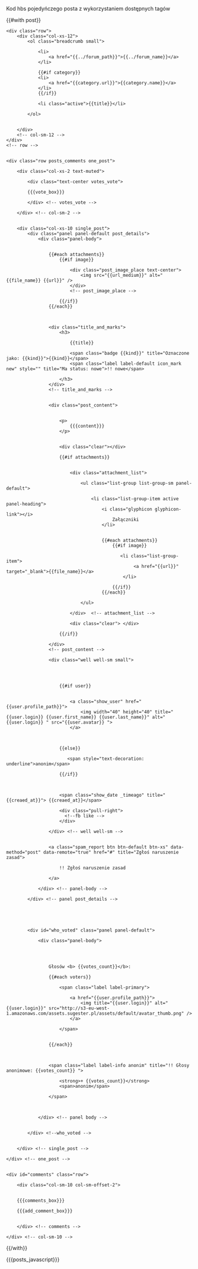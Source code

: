 Kod hbs pojedyńczego posta z wykorzystaniem dostępnych tagów

{{#with post}}


    <div class="row">
        <div class="col-xs-12">
            <ol class="breadcrumb small">
            
                <li>
                    <a href="{{../forum_path}}">{{../forum_name}}</a>
                </li>

                {{#if category}}
                <li>
                    <a href="{{category.url}}">{{category.name}}</a>
                </li>
                {{/if}}

                <li class="active">{{title}}</li>

            </ol>


        </div>
        <!-- col-sm-12 -->
    </div>
    <!-- row -->


    <div class="row posts_comments one_post">

        <div class="col-xs-2 text-muted">
            
            <div class="text-center votes_vote">

            {{{vote_box}}}

            </div> <!-- votes_vote -->

        </div> <!-- col-sm-2 -->


        <div class="col-xs-10 single_post">
            <div class="panel panel-default post_details">
                <div class="panel-body">


                    {{#each attachments}}
                        {{#if image}}

                            <div class="post_image_place text-center">
                                <img src="{{url_medium}}" alt="{{file_name}} {{url}}" />
                            </div>
                            <!-- post_image_place -->              

                        {{/if}}
                    {{/each}}                



                    <div class="title_and_marks">
                        <h3>

                            {{title}}

                            <span class="badge {{kind}}" title="Oznaczone jako: {{kind}}">{{kind}}</span> 
                            <span class="label label-default icon_mark new" style="" title="Ma status: nowe">!! nowe</span>

                        </h3>
                    </div>
                    <!-- title_and_marks -->


                    <div class="post_content">
   

                        <p>
                            {{{content}}}
                        </p>   


                        <div class="clear"></div>

                        {{#if attachments}}


                            <div class="attachment_list">

                                <ul class="list-group list-group-sm panel-default">

                                    <li class="list-group-item active panel-heading">
                                        <i class="glyphicon glyphicon-link"></i> 
                                            Załączniki
                                        </li>


                                        {{#each attachments}}
                                            {{#if image}}

                                               <li class="list-group-item">
                                                    <a href="{{url}}" target="_blank">{{file_name}}</a>
                                                </li>           

                                            {{/if}}
                                        {{/each}}  
     
                                </ul>

                            </div>  <!-- attachment_list -->

                            <div class="clear"> </div>

                        {{/if}}                         

                    </div>
                    <!-- post_content -->

                    <div class="well well-sm small">




                        {{#if user}}


                            <a class="show_user" href="{{user.profile_path}}">
                                <img width="40" height="40" title="{{user.login}} {{user.first_name}} {{user.last_name}}" alt="{{user.login}} " src="{{user.avatar}} ">
                            </a>                                



                        {{else}}

                           <span style="text-decoration: underline">anonim</span> 

                        {{/if}}


       
                        <span class="show_date _timeago" title="{{creaed_at}}"> {{creaed_at}}</span>

                        <div class="pull-right">
                          <!--fb like -->
                        </div>

                    </div> <!-- well well-sm -->
                    

                    <a class="spam_report btn btn-default btn-xs" data-method="post" data-remote="true" href="#" title="Zgłoś naruszenie zasad">

                        !! Zgłoś naruszenie zasad

                    </a> 

                </div> <!-- panel-body -->

            </div> <!-- panel post_details -->





            <div id="who_voted" class="panel panel-default"> 

                <div class="panel-body">




                    Głosów <b> {{votes_count}}</b>:

                    {{#each voters}}

                        <span class="label label-primary">

                            <a href="{{user.profile_path}}">
                                <img title="{{user.login}}" alt="{{user.login}}" src="http://s3-eu-west-1.amazonaws.com/assets.sugester.pl/assets/default/avatar_thumb.png" />
                            </a>

                        </span>


                    {{/each}}                       



                    <span class="label label-info anonim" title="!! Głosy anonimowe: {{votes_count}} ">

                        <strong>+ {{votes_count}}</strong>
                        <span>anonim</span>

                    </span>                    

           

                </div> <!-- panel body -->


            </div> <!--who_voted -->


        </div> <!-- single_post -->

    </div> <!-- one_post -->


    <div id="comments" class="row">

        <div class="col-sm-10 col-sm-offset-2">


        {{{comments_box}}}

        {{{add_comment_box}}}


        </div> <!-- comments -->

    </div> <!-- col-sm-10 -->


{{/with}}

{{{posts_javascript}}}

